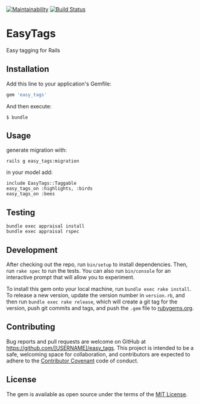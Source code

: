 [![Maintainability](https://api.codeclimate.com/v1/badges/5c35fe854f8cbd3f1209/maintainability)](https://codeclimate.com/github/iiwo/easy_tags/maintainability)
[![Build Status](https://travis-ci.org/iiwo/easy_tags.svg?branch=master)](https://travis-ci.org/iiwo/easy_tags)

# EasyTags

Easy tagging for Rails

## Installation

Add this line to your application's Gemfile:

```ruby
gem 'easy_tags'
```

And then execute:

    $ bundle


## Usage

generate migration with:
```
rails g easy_tags:migration
```

in your model add:

```
include EasyTags::Taggable
easy_tags_on :highlights, :birds
easy_tags_on :bees
```

## Testing
```
bundle exec appraisal install
bundle exec appraisal rspec
```

## Development

After checking out the repo, run `bin/setup` to install dependencies. Then, run `rake spec` to run the tests. You can also run `bin/console` for an interactive prompt that will allow you to experiment.

To install this gem onto your local machine, run `bundle exec rake install`. To release a new version, update the version number in `version.rb`, and then run `bundle exec rake release`, which will create a git tag for the version, push git commits and tags, and push the `.gem` file to [rubygems.org](https://rubygems.org).

## Contributing

Bug reports and pull requests are welcome on GitHub at https://github.com/[USERNAME]/easy_tags. This project is intended to be a safe, welcoming space for collaboration, and contributors are expected to adhere to the [Contributor Covenant](http://contributor-covenant.org) code of conduct.

## License

The gem is available as open source under the terms of the [MIT License](https://opensource.org/licenses/MIT).
